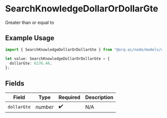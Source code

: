 # SearchKnowledgeDollarOrDollarGte

Greater than or equal to

## Example Usage

```typescript
import { SearchKnowledgeDollarOrDollarGte } from "@orq-ai/node/models/operations";

let value: SearchKnowledgeDollarOrDollarGte = {
  dollarGte: 6276.48,
};
```

## Fields

| Field              | Type               | Required           | Description        |
| ------------------ | ------------------ | ------------------ | ------------------ |
| `dollarGte`        | *number*           | :heavy_check_mark: | N/A                |